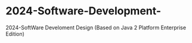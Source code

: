 # 2024-Software-Development-
2024-SoftWare Develoment Design (Based on Java 2 Platform Enterprise Edition)
